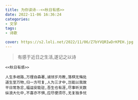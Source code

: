 ```yaml
---
title: 为你读诗--<<秋日有感>>
date: 2022-11-06 16:36:24
categories:
- 文学
tags:
- 诗歌

cover: https://s2.loli.net/2022/11/06/Z7bYVQRIwDrKPEH.jpg
---
```

>有感于近日之生活,遂记之以诗

```
<<秋日有感>>

人生多岐路,万理自森著,诚领岁月教,落棋无悔处
道生至万物,归一方可复,人为三才中,岂能以我故
平日常急忿,福运安能驻,吾生也有涯,尽事听天数
纵浪大化中,不喜亦不惧,应尽便须尽,无复独多忧

```
